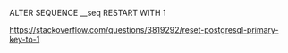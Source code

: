 ALTER SEQUENCE <tablename>_<id>_seq RESTART WITH 1

https://stackoverflow.com/questions/3819292/reset-postgresql-primary-key-to-1